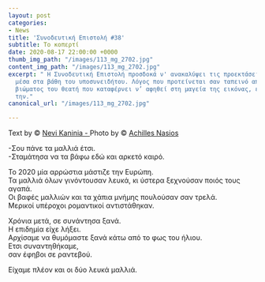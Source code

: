 ```yaml
---
layout: post
categories:
- News
title: 'Συνοδευτική Επιστολή #38'
subtitle: Το κοπερτί
date: 2020-08-17 22:00:00 +0000
thumb_img_path: "/images/113_mg_2702.jpg"
content_img_path: "/images/113_mg_2702.jpg"
excerpt: " Η Συνοδευτική Επιστολή προσδοκά ν' ανακαλύψει τις προεκτάσεις της εικόνας
  μέσα στα βάθη του υποσυνειδήτου. Λόγος που προτείνεται σαν ταπεινό απαύγασμα του
  βιώματος του θεατή που καταφέρνει ν’ αφηθεί στη μαγεία της εικόνας, επαναδημιουργώντας
  την."
canonical_url: "/images/113_mg_2702.jpg"

---
```

Text by © <a href="https://www.facebook.com/nevi.kaninia" target="blank">Nevi Kaninia - </a>Photo by © <a href="https://anikon.org/" target="blank">Achilles Nasios</a>

\-Σου πάνε τα μαλλιά έτσι.  
\-Σταμάτησα να τα βάφω εδώ και αρκετό καιρό.

Το 2020 μία αρρώστια μάστιζε την Ευρώπη.  
Τα μαλλιά όλων γινόντουσαν λευκά, κι ύστερα ξεχνούσαν ποιός τους αγαπά.  
Οι βαφές μαλλιών και τα χάπια μνήμης πουλούσαν σαν τρελά.   
Μερικοί υπέροχοι ρομαντικοί αντιστάθηκαν.

Χρόνια μετά, σε συνάντησα ξανά.  
Η επιδημία είχε λήξει.   
Αρχίσαμε να θυμόμαστε ξανά κάτω από το φως του ήλιου.   
Ετσι συναντηθήκαμε,  
σαν έφηβοι σε ραντεβού.

Είχαμε πλέον και οι δύο λευκά μαλλιά.